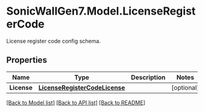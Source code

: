 # SonicWallGen7.Model.LicenseRegisterCode
License register code config schema.

## Properties

Name | Type | Description | Notes
------------ | ------------- | ------------- | -------------
**License** | [**LicenseRegisterCodeLicense**](LicenseRegisterCodeLicense.md) |  | [optional] 

[[Back to Model list]](../README.md#documentation-for-models) [[Back to API list]](../README.md#documentation-for-api-endpoints) [[Back to README]](../README.md)

